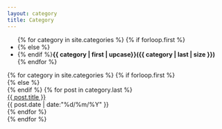 ```yaml
---
layout: category
title: Category
---
```


<section class="post-archive">
<div class="year-bundle tabbable fadeInDown animated tabs-left">
<ul class="nav nav-tabs active">
{% for category in site.categories %}
{% if forloop.first %}<li class="cate active">{% else %}<li class="cate">{% endif %}<strong data-toggle="tab" onclick="javascript:document.location.href='#{{ category | first }}'">{{ category | first  | upcase}}({{ category | last | size }})</strong>
</li>
{% endfor %}
</ul>
<div class="tab-content">
{% for category in site.categories %}
{% if forloop.first %}
 <div class="{{category | first | upcase }} tab-pane active">
{% else %}
   <div class="{{category | first | upcase}} tab-pane">
{% endif %}
{% for post in category.last %}
  <div class="row gutters archive-entry">
	<a href="{{site.url}}{{ post.url }}" title="{{ post.title }}" class="col span_8">{{ post.title }}</a>
	<div class="archive-date col span_4">
	  <time datetime="{{ post.date | date: '%Y-%m-%d' }}">{{ post.date | date:"%d/%m/%Y" }}</time>
	</div>
  </div>
{% endfor %}
 </div>
 {% endfor %}
</div>
</div>
</section>